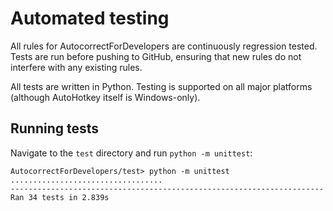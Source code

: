 # Automated testing

All rules for AutocorrectForDevelopers are continuously regression tested. Tests are run before pushing to GitHub, ensuring that new rules do not interfere with any existing rules.

All tests are written in Python. Testing is supported on all major platforms (although AutoHotkey itself is Windows-only).

## Running tests

Navigate to the `test` directory and run `python -m unittest`:

```
AutocorrectForDevelopers/test> python -m unittest
..................................
----------------------------------------------------------------------
Ran 34 tests in 2.839s
```
